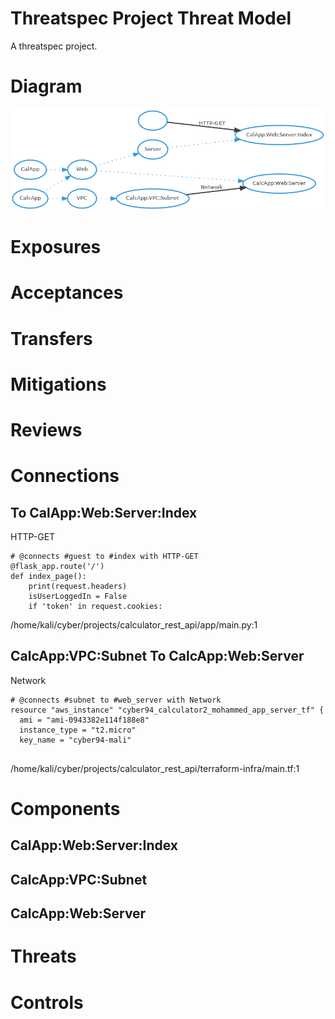 # Threatspec Project Threat Model

A threatspec project.


# Diagram
![Threat Model Diagram](ThreatModel.md.png)



# Exposures


# Acceptances


# Transfers


# Mitigations


# Reviews


# Connections

##  To CalApp:Web:Server:Index
HTTP-GET

```
# @connects #guest to #index with HTTP-GET
@flask_app.route('/')
def index_page():
    print(request.headers)
    isUserLoggedIn = False
    if 'token' in request.cookies:

```
/home/kali/cyber/projects/calculator_rest_api/app/main.py:1

## CalcApp:VPC:Subnet To CalcApp:Web:Server
Network

```
# @connects #subnet to #web_server with Network
resource "aws_instance" "cyber94_calculator2_mohammed_app_server_tf" {
  ami = "ami-0943382e114f188e8"
  instance_type = "t2.micro"
  key_name = "cyber94-mali"


```
/home/kali/cyber/projects/calculator_rest_api/terraform-infra/main.tf:1


# Components

## 

## CalApp:Web:Server:Index

## CalcApp:VPC:Subnet

## CalcApp:Web:Server


# Threats


# Controls
